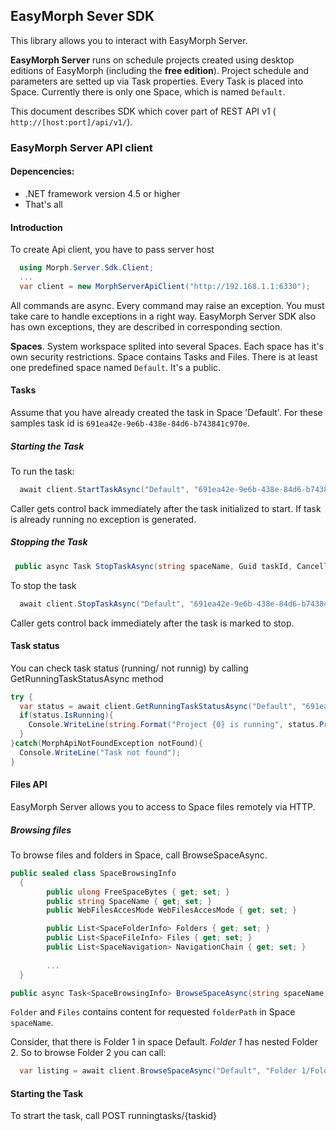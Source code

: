 ## EasyMorph Sever SDK

This library allows you to interact with EasyMorph Server.


**EasyMorph Server** runs on schedule projects created using desktop editions of EasyMorph (including the **free edition**). Project schedule and parameters are setted up via Task properties. Every Task is placed into Space. Currently there is only one Space, which is named `Default`.


This document describes SDK which cover part of REST API v1 ( `http://[host:port]/api/v1/`). 




### EasyMorph Server API client
#### Depencencies:
* .NET framework version 4.5 or higher
* That's all

#### Introduction

To create Api client, you have to pass server host 
``` C#
  using Morph.Server.Sdk.Client;
  ...
  var client = new MorphServerApiClient("http://192.168.1.1:6330");
```

All commands are async.
Every command  may raise an exception. You must take care to handle exceptions in a right way. EasyMorph Server SDK also has own exceptions, they are described in corresponding section.

**Spaces**. System workspace splited into several Spaces. Each space has it's own security restrictions. Space contains Tasks and Files.
There is at least one predefined space named `Default`. It's a public.




#### Tasks
Assume that you have already created the task in Space 'Default'. For these samples task id is `691ea42e-9e6b-438e-84d6-b743841c970e`.

##### Starting the Task

To run the task:

``` C#
  await client.StartTaskAsync("Default", "691ea42e-9e6b-438e-84d6-b743841c970e", cancellationToken );
```
Caller gets control back immediately after the task initialized to start. If task is already running no exception is generated.


##### Stopping the Task
``` C#
 public async Task StopTaskAsync(string spaceName, Guid taskId, CancellationToken cancellationToken)
```

To stop the task
``` C#
  await client.StopTaskAsync("Default", "691ea42e-9e6b-438e-84d6-b743841c970e", cancellationToken )
```
Caller gets control back immediately after the task is marked to stop.

#### Task status

You can check task status (running/ not runnig) by calling GetRunningTaskStatusAsync method

``` C#
try {
  var status = await client.GetRunningTaskStatusAsync("Default", "691ea42e-9e6b-438e-84d6-b743841c970e", cancellationToken );
  if(status.IsRunning){
    Console.WriteLine(string.Format("Project {0} is running", status.ProjectName));
  }
}catch(MorphApiNotFoundException notFound){
  Console.WriteLine("Task not found");
}

```

#### Files API

EasyMorph Server allows you to access to Space files remotely via HTTP. 


##### Browsing files
To browse files and folders in Space, call BrowseSpaceAsync.


``` C#
public sealed class SpaceBrowsingInfo
  {
        public ulong FreeSpaceBytes { get; set; }
        public string SpaceName { get; set; }
        public WebFilesAccesMode WebFilesAccesMode { get; set; }

        public List<SpaceFolderInfo> Folders { get; set; }        
        public List<SpaceFileInfo> Files { get; set; }
        public List<SpaceNavigation> NavigationChain { get; set; }
        
        ...
  }

public async Task<SpaceBrowsingInfo> BrowseSpaceAsync(string spaceName, string folderPath, CancellationToken cancellationToken);


```

`Folder` and `Files` contains content for requested `folderPath` in Space `spaceName`.


Consider, that there is Folder 1 in space Default. *Folder 1* has nested Folder 2.
So to browse Folder 2 you can call:

``` C#
  var listing = await client.BrowseSpaceAsync("Default", "Folder 1/Folder 2",cancellationToken);
```








#### Starting the Task
To strart the task, call 
POST runningtasks/{taskid}



```C#


```














